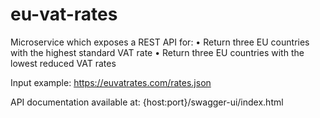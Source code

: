 # eu-vat-rates

Microservice which exposes a REST API for:
• Return three EU countries with the highest standard VAT rate
• Return three EU countries with the lowest reduced VAT rates

Input example: https://euvatrates.com/rates.json

API documentation available at: {host:port}/swagger-ui/index.html
